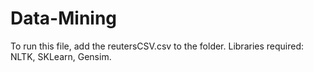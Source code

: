# Data-Mining

To run this file, add the reutersCSV.csv to the folder. Libraries required: NLTK, SKLearn, Gensim.
